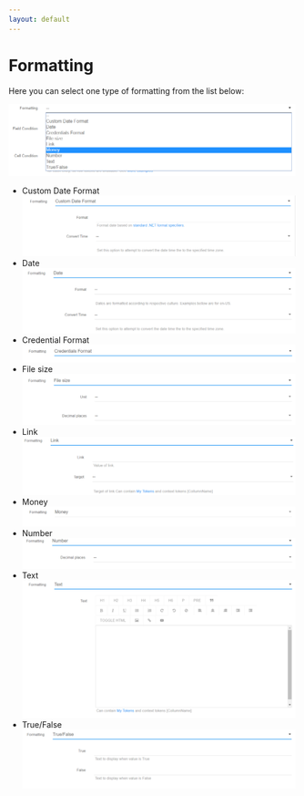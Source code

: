 ```yaml
---
layout: default
---
```


# Formatting

Here you can select one type of formatting from the list below:

![formatting](/action-grid/fields/assets/formatting.png)

* Custom Date Format
  ![custom-date-format](/action-grid\fields\assets\custom-date-format.png)
* Date
  ![date](/action-grid\fields\assets\date.png)
* Credential Format
  ![credential-format](/action-grid\fields\assets\credential-format.png)
* File size
  ![file-size](/action-grid\fields\assets\file-size.png)
* Link
  ![link](/action-grid\fields\assets\link.png)
* Money
  ![money](/action-grid\fields\assets\money.png)
* Number
  ![number](/action-grid\fields\assets\number.png)
* Text
  ![text](/action-grid\fields\assets\text.png)
* True/False
 ![true-false](/action-grid\fields\assets\true-false.png)